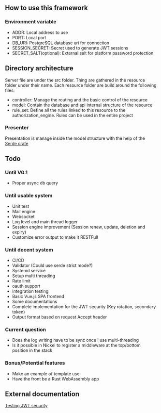 ## How to use this framework

### Environment variable

- ADDR: Local address to use
- PORT: Local port
- DB_URI: PostgreSQL database uri for connection
- SESSION_SECRET: Secret used to generate JWT sessions
- SECRET_SALT(optional): External salt for platform password protection

## Directory architecture

Server file are under the src folder.
Thing are gathered in the resource folder under their name.
Each resource folder are build around the following files:

- controller: Manage the routing and the basic control of the resource
- model: Contain the database and api internal structure of the resource
- rule_set: Define all the rules linked to this resource to the authorization_engine. Rules can be used in the entire project

### Presenter

Presentation is manage inside the model structure with the help of the [Serde crate](https://serde.rs/)

## Todo

### Until V0.1

- Proper async db query

### Until usable system

- Unit test
- Mail engine
- Websocket
- Log level and main thread logger
- Session engine improvement (Session renew, update, deletion and expiry)
- Customize error output to make it RESTFull

### Until decent system

- CI/CD
- Validator (Could use serde strict mode?)
- Systemd service
- Setup multi threading
- Rate limit
- oauth support
- Integration testing
- Basic Vue.js SPA frontend
- Some documentations
- Complete implementation for the JWT security (Key rotation, secondary token)
- Output format based on request Accept header

### Current question

- Does the log writing have to be sync once I use multi-threading
- Is it possible in Nickel to register a middleware at the top/bottom position in the stack

### Bonus/Potential features

- Make an example of template use
- Have the front be a Rust WebAssembly app

## External documentation

[Testing JWT security](https://github.com/ticarpi/jwt_tool/wiki)